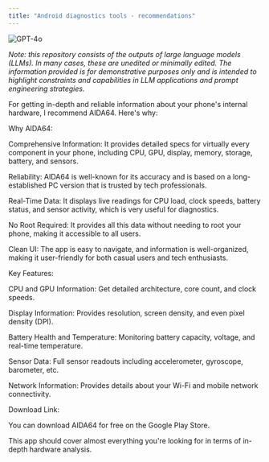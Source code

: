 ```yaml
---
title: "Android diagnostics tools - recommendations"
---
```

![GPT-4o](https://img.shields.io/badge/GPT--4o-3333FF?style=for-the-badge&logo=openai&logoColor=white)



*Note: this repository consists of the outputs of large language models (LLMs). In many cases, these are unedited or minimally edited. The information provided is for demonstrative purposes only and is intended to highlight constraints and capabilities in LLM applications and prompt engineering strategies.*


For getting in-depth and reliable information about your phone's internal hardware, I recommend AIDA64. Here's why:

Why AIDA64:

Comprehensive Information: It provides detailed specs for virtually every component in your phone, including CPU, GPU, display, memory, storage, battery, and sensors.

Reliability: AIDA64 is well-known for its accuracy and is based on a long-established PC version that is trusted by tech professionals.

Real-Time Data: It displays live readings for CPU load, clock speeds, battery status, and sensor activity, which is very useful for diagnostics.

No Root Required: It provides all this data without needing to root your phone, making it accessible to all users.

Clean UI: The app is easy to navigate, and information is well-organized, making it user-friendly for both casual users and tech enthusiasts.


Key Features:

CPU and GPU Information: Get detailed architecture, core count, and clock speeds.

Display Information: Provides resolution, screen density, and even pixel density (DPI).

Battery Health and Temperature: Monitoring battery capacity, voltage, and real-time temperature.

Sensor Data: Full sensor readouts including accelerometer, gyroscope, barometer, etc.

Network Information: Provides details about your Wi-Fi and mobile network connectivity.


Download Link:

You can download AIDA64 for free on the Google Play Store.

This app should cover almost everything you're looking for in terms of in-depth hardware analysis.

